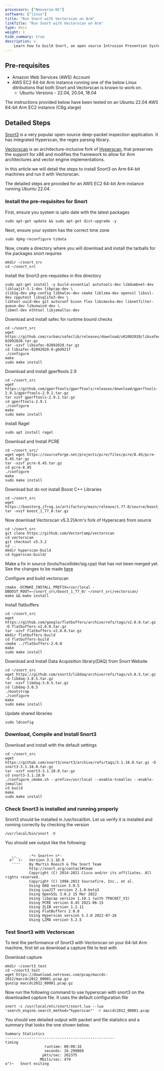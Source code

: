 ```yaml
---
processors: ["Neoverse-N1"]
software: ["linux"]
title: "Run Snort with Vectorscan on Arm"
linkTitle: "Run Snort with Vectorscan on Arm"
type: docs
weight: 1
hide_summary: true
description: >
    Learn how to build Snort, an open source Intrusion Prevention System (IPS) and run it with Vectorscan on AWS EC2 instances powered by Arm64 achitecture.
---
```


## Pre-requisites

* Amazon Web Services (AWS) Account 
* AWS EC2 64-bit Arm instance running one of the below Linux ditributions that both Snort and Vectorscan is known to work on. 
   * Ubuntu Versions - 22.04, 20.04, 18.04

The instructions provided below have been tested on an Ubuntu 22.04 AWS 64-bit Arm EC2 instance (C6g.xlarge) 


## Detailed Steps

[Snort3](https://www.snort.org/snort3) is a very popular open-source deep-packet inspection application. It has integrated Hyperscan, the regex parsing library.

[Vectorscan](https://github.com/VectorCamp/vectorscan) is an architecture-inclusive fork of [Hyperscan](https://github.com/intel/hyperscan), that preserves the support for x86 and modifies the framework to allow for Arm architectures and vector engine implementations.

In this article we will detail the steps to install Snort3 on Arm 64-bit machines and run it with Vectorscan.

The detailed steps are provided for an AWS EC2 64-bit Arm instance running Ubuntu 22.04.

### Install the pre-requisites for Snort

First, ensure you system is upto date with the latest packages

```console
sudo apt-get update && sudo apt-get dist-upgrade -y
```

Next, ensure your system has the correct time zone

```console
sudo dpkg-reconfigure tzdata
```

Now, create a directory where you will download and install the tarballs for the packages snort requires

```console
mkdir ~/snort_src
cd ~/snort_src
```

Install the Snort3 pre-requisites in this directory

```console
sudo apt-get install -y build-essential autotools-dev libdumbnet-dev libluajit-5.1-dev libpcap-dev \
zlib1g-dev pkg-config libhwloc-dev cmake liblzma-dev openssl libssl-dev cpputest libsqlite3-dev \
libtool uuid-dev git autoconf bison flex libcmocka-dev libnetfilter-queue-dev libunwind-dev \
libmnl-dev ethtool libjemalloc-dev
```

Download and install safec for runtime bound checks

```console
cd ~/snort_src
wget https://github.com/rurban/safeclib/releases/download/v02092020/libsafec-02092020.tar.gz
tar -xzvf libsafec-02092020.tar.gz
cd libsafec-02092020.0-g6d921f
./configure
make
sudo make install
```

Download and install gperftools 2.9

```console
cd ~/snort_src
wget https://github.com/gperftools/gperftools/releases/download/gperftools-2.9.1/gperftools-2.9.1.tar.gz
tar xzvf gperftools-2.9.1.tar.gz
cd gperftools-2.9.1
./configure
make
sudo make install
```
Install Ragel

```console
sudo apt install ragel
```

Download and Install PCRE

```console
cd ~/snort_src/
wget wget https://sourceforge.net/projects/pcre/files/pcre/8.45/pcre-8.45.tar.gz
tar -xzvf pcre-8.45.tar.gz
cd pcre-8.45
./configure
make
sudo make install
```
Download but do not install Boost C++ Libraries

```console
cd ~/snort_src
wget https://boostorg.jfrog.io/artifactory/main/release/1.77.0/source/boost_1_77_0.tar.gz
tar -xvzf boost_1_77_0.tar.gz
```

Now download Vectorscan v5.3.2(Arm's fork of Hyperscan) from source

```console
cd ~/snort_src
git clone https://github.com/VectorCamp/vectorscan 
cd vectorscan 
git checkout v5.3.2 
cd .. 
mkdir hyperscan-build 
cd hyperscan-build/ 
```

Make a fix in source (tools/hscollider/sig.cpp) that has not been merged yet. See the changes to be made [here](https://github.com/intel/hyperscan/pull/358/commits/eac1e5e0354f3ead2c832e798d89f86082b77d75)

Configure and build vectorscan

```console
cmake -DCMAKE_INSTALL_PREFIX=/usr/local -DBOOST_ROOT=~/snort_src/boost_1_77_0/ ~/snort_src/vectorscan/
make && make install 
```

Install flatbuffers

```console
cd ~/snort_src
wget https://github.com/google/flatbuffers/archive/refs/tags/v2.0.0.tar.gz -O flatbuffers-v2.0.0.tar.gz
tar -xzvf flatbuffers-v2.0.0.tar.gz
mkdir flatbuffers-build
cd flatbuffers-build
cmake ../flatbuffers-2.0.0
make
sudo make install
```

Download and Install Data Acquisition library(DAQ) from Snort Website

```console
cd ~/snort_src
wget https://github.com/snort3/libdaq/archive/refs/tags/v3.0.5.tar.gz -O libdaq-3.0.5.tar.gz
tar -xzvf libdaq-3.0.5.tar.gz
cd libdaq-3.0.5
./bootstrap
./configure
make
sudo make install
```

Update shared libraries

```console
sudo ldconfig
```

### Download, Compile and Install Snort3

Download and install with the default settings

```console
cd ~/snort_src
wget https://github.com/snort3/snort3/archive/refs/tags/3.1.18.0.tar.gz -O snort3-3.1.18.0.tar.gz
tar -xzvf snort3-3.1.18.0.tar.gz
cd snort3-3.1.18.0
./configure_cmake.sh --prefix=/usr/local --enable-tcmalloc --enable-jemalloc
cd build
make
sudo make install
```

### Check Snort3 is installed and running properly

Snort3 should be installed in /usr/local/bin. Let us verify it is installed and running correctly by checking the version

```console
/usr/local/bin/snort -V
```

You should see output like the following:

```

   ,,_     -*> Snort++ <*-
  o"  )~   Version 3.1.18.0
   ''''    By Martin Roesch & The Snort Team
           http://snort.org/contact#team
           Copyright (C) 2014-2021 Cisco and/or its affiliates. All rights reserved.
           Copyright (C) 1998-2013 Sourcefire, Inc., et al.
           Using DAQ version 3.0.5
           Using LuaJIT version 2.1.0-beta3
           Using OpenSSL 3.0.2 15 Mar 2022
           Using libpcap version 1.10.1 (with TPACKET_V3)
           Using PCRE version 8.45 2021-06-15
           Using ZLIB version 1.2.11
           Using FlatBuffers 2.0.0
           Using Hyperscan version 5.3.0 2022-07-26
           Using LZMA version 5.2.5
```


### Test Snort3 with Vectorscan

To test the performance of Snort3 with Vectorscan on your 64-bit Arm machine, first let us download a capture file to test with

Download capture

```console
mkdir ~/snort3_test
cd ~/snort3_test
wget https://download.netresec.com/pcap/maccdc-2012/maccdc2012_00001.pcap.gz
gunzip maccdc2012_00001.pcap.gz
```

Now run the following command to use hyperscan with snort3 on the downloaded capture file. It uses the default configuration file

```console
snort -c /usr/local/etc/snort/snort.lua --lua 'search_engine.search_method="hyperscan"' -r maccdc2012_00001.pcap
```

You should see detailed output with packet and file statistics and a summary that looks the one shown below.

```
Summary Statistics
--------------------------------------------------
timing
                  runtime: 00:00:16
                  seconds: 16.299069
                 pkts/sec: 262375
                Mbits/sec: 479
o")~   Snort exiting
```

















